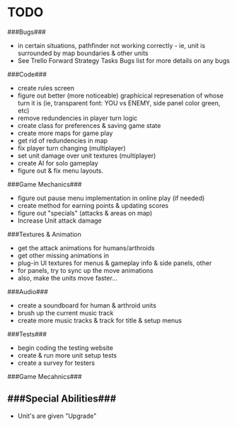 TODO
==
###Bugs###
- in certain situations, pathfinder not working correctly - ie, unit is surrounded by map boundaries & other units
- See Trello Forward Strategy Tasks Bugs list for more details on any bugs

###Code###
- create rules screen
- figure out better (more noticeable) graphicical represenation of whose turn it is (ie, transparent font: YOU vs ENEMY, side panel color green, etc)
- remove redundencies in player turn logic
- create class for preferences & saving game state
- create more maps for game play
- get rid of redundencies in map
- fix player turn changing (multiplayer)
- set unit damage over unit textures (multiplayer)
- create AI for solo gameplay
- figure out & fix menu layouts. 

###Game Mechanics###
- figure out pause menu implementation in online play (if needed)
- create method for earning points & updating scores
- figure out "specials" (attacks & areas on map)
- Increase Unit attack damage


###Textures & Animation
- get the attack animations for humans/arthroids
- get other missing animations in
- plug-in UI textures for menus & gameplay info & side panels, other
- for panels, try to sync up the move animations
- also, make the units move faster...

###Audio###
- create a soundboard for human & arthroid units
- brush up the current music track
- create more music tracks & track for title & setup menus

###Tests###
- begin coding the testing website
- create & run more unit setup tests
- create a survey for testers

###Game Mecahnics###


###Special Abilities###
- 
- Unit's are given "Upgrade"  